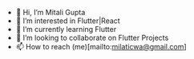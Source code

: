 - 👋 Hi, I’m Mitali Gupta
- 👀 I’m interested in Flutter|React
- 🌱 I’m currently learning Flutter
- 💞️ I’m looking to collaborate on Flutter Projects
- 📫 How to reach (me)[mailto:milaticwa@gmail.com]


